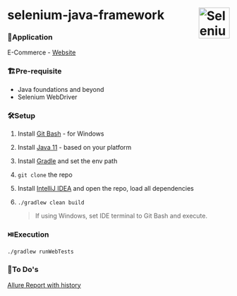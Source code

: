 # selenium-java-framework <img align=right src="https://avatars.githubusercontent.com/u/983927?s=200&v=4" title="Selenium" width='auto' height="70"/>

### 🧩Application
E-Commerce - [Website](https://web-playground.ultralesson.com)

### 🏗️Pre-requisite
* Java foundations and beyond
* Selenium WebDriver

### 🛠️Setup
1. Install [Git Bash](https://git-scm.com/downloads) - for Windows
2. Install [Java 11](https://www.oracle.com/java/technologies/downloads/#java11) - based on your platform
3. Install [Gradle](https://gradle.org/install) and set the env path
4. `git clone` the repo
5. Install [IntelliJ IDEA](https://www.jetbrains.com/idea/download/?section=windows) and open the repo, load all dependencies
6. `./gradlew clean build`
  
   > If using Windows, set IDE terminal to Git Bash and execute.

### ⏯️Execution
`./gradlew runWebTests`

### 🔬To Do's
[Allure Report with history](https://github.com/marketplace/actions/allure-report-with-history)
